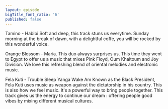 ```yaml
---
layout: episode
bigTitle_font_ratio: '6'
published: false
---
```


Tamino - Habibi
Soft and deep, this track stuns us everytime. Sunday morning at the break of dawn, with a delightful coffe, you will be rocked by this wonderful voice.

Orange Blossom - Maria. 
This duo always surprises us. This time they went to Egypt to offer us a music that mixes Pink Floyd, Oum Khaltoum and Joy Division. We love this refreshing blend of oriental melodies and electronic music.

Fela Kuti - Trouble Sleep Yanga Wake Am
Known as the Black President, Fela Kuti uses music as weapon against the dictatorship in his country. This is also how we feel music. It's a powerful way to bring people together. This track gives us the energy to continue our dream : offering people good vibes by mixing different musical cultures.